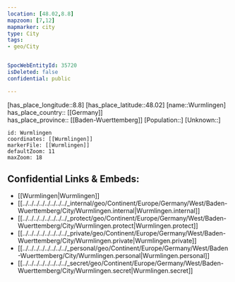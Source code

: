 ```yaml
---
location: [48.02,8.8] 
mapzoom: [7,12] 
mapmarker: city 
type: City
tags:
- geo/City


SpocWebEntityId: 35720
isDeleted: false
confidential: public

---
```

[has_place_longitude::8.8] 
[has_place_latitude::48.02] 
[name::Wurmlingen] 
has_place_country:: [[Germany]]  
has_place_province:: [[Baden-Wuerttemberg]] 
[Population::] 
[Unknown::] 


```leaflet
id: Wurmlingen
coordinates: [[Wurmlingen]] 
markerFile: [[Wurmlingen]] 
defaultZoom: 11 
maxZoom: 18
```


## Confidential Links & Embeds: 
- [[Wurmlingen|Wurmlingen]]  
- [[../../../../../../../../_internal/geo/Continent/Europe/Germany/West/Baden-Wuerttemberg/City/Wurmlingen.internal|Wurmlingen.internal]] 
- [[../../../../../../../../_protect/geo/Continent/Europe/Germany/West/Baden-Wuerttemberg/City/Wurmlingen.protect|Wurmlingen.protect]] 
- [[../../../../../../../../_private/geo/Continent/Europe/Germany/West/Baden-Wuerttemberg/City/Wurmlingen.private|Wurmlingen.private]] 
- [[../../../../../../../../_personal/geo/Continent/Europe/Germany/West/Baden-Wuerttemberg/City/Wurmlingen.personal|Wurmlingen.personal]] 
- [[../../../../../../../../_secret/geo/Continent/Europe/Germany/West/Baden-Wuerttemberg/City/Wurmlingen.secret|Wurmlingen.secret]] 

